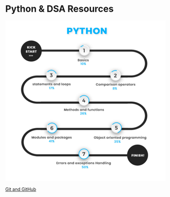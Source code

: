 # Python & DSA Resources

![RoadMap](https://github.com/IEEE-VBIT-SB/Resources/blob/master/roadmaps/roadmap.jpg?raw=true)

[Git and GitHub](Python-DSA\Git_and_Github\readme.md)
